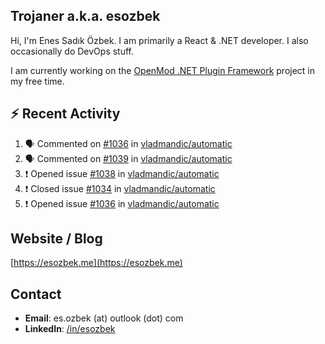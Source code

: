 ##  Trojaner a.k.a. esozbek
Hi, I'm Enes Sadık Özbek. I am primarily a React & .NET developer. I also occasionally do DevOps stuff.

I am currently working on the [OpenMod .NET Plugin Framework](https://github.com/openmod/openmod) project in my free time. 

## :zap: Recent Activity

<!--START_SECTION:activity-->
1. 🗣 Commented on [#1036](https://github.com/vladmandic/automatic/issues/1036) in [vladmandic/automatic](https://github.com/vladmandic/automatic)
2. 🗣 Commented on [#1039](https://github.com/vladmandic/automatic/issues/1039) in [vladmandic/automatic](https://github.com/vladmandic/automatic)
3. ❗️ Opened issue [#1038](https://github.com/vladmandic/automatic/issues/1038) in [vladmandic/automatic](https://github.com/vladmandic/automatic)
4. ❗️ Closed issue [#1034](https://github.com/vladmandic/automatic/issues/1034) in [vladmandic/automatic](https://github.com/vladmandic/automatic)
5. ❗️ Opened issue [#1036](https://github.com/vladmandic/automatic/issues/1036) in [vladmandic/automatic](https://github.com/vladmandic/automatic)
<!--END_SECTION:activity-->

## Website / Blog
[https://esozbek.me](https://esozbek.me)

## Contact
- **Email**: es.ozbek (at) outlook (dot) com
- **LinkedIn**: [/in/esozbek](https://linkedin.com/in/esozbek)
